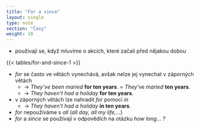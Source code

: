 ```yaml
---
title: "For a since"
layout: single
type: note
section: "Časy"
weight: 10
---
```

- používají se, když mluvíme o akcích, které začali před nějakou dobou

{{< tables/for-and-since-1 >}}

- _for_ se často ve větách vynechává, avšak nelze jej vynechat v záporných větách
    - -> _They've been maried_ **for ten years**. = _They've maried_ **ten years**.
    - -> _They haven't had a holiday_ **for ten years**.
- v záporných větách lze nahradit _for_ pomocí _in_
    - -> _They haven't had a holiday_ **in ten years**.
- _for_ nepoužíváme s _all_ (_all day, all my life,..._)
- _for_ a _since_ se používají v odpovědích na otázku _how long... ?_